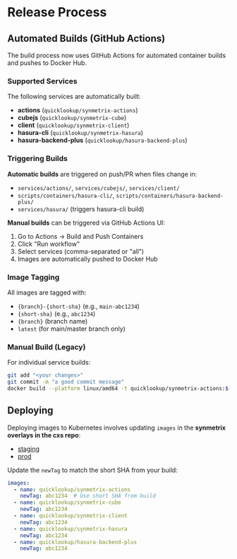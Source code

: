 # Release Process

## Automated Builds (GitHub Actions)

The build process now uses GitHub Actions for automated container builds and pushes to Docker Hub.

### Supported Services

The following services are automatically built:
- **actions** (`quicklookup/synmetrix-actions`)
- **cubejs** (`quicklookup/synmetrix-cube`) 
- **client** (`quicklookup/synmetrix-client`)
- **hasura-cli** (`quicklookup/synmetrix-hasura`)
- **hasura-backend-plus** (`quicklookup/hasura-backend-plus`)

### Triggering Builds

**Automatic builds** are triggered on push/PR when files change in:
- `services/actions/`, `services/cubejs/`, `services/client/`
- `scripts/containers/hasura-cli/`, `scripts/containers/hasura-backend-plus/`
- `services/hasura/` (triggers hasura-cli build)

**Manual builds** can be triggered via GitHub Actions UI:
1. Go to Actions → Build and Push Containers
2. Click "Run workflow" 
3. Select services (comma-separated or "all")
4. Images are automatically pushed to Docker Hub

### Image Tagging

All images are tagged with:
- `{branch}-{short-sha}` (e.g., `main-abc1234`)
- `{short-sha}` (e.g., `abc1234`)
- `{branch}` (branch name)
- `latest` (for main/master branch only)

### Manual Build (Legacy)

For individual service builds:

```bash
git add "<your changes>"
git commit -m "a good commit message"
docker build --platform linux/amd64 -t quicklookup/synmetrix-actions:$(git rev-parse --short HEAD) services/actions --push
```

## Deploying

Deploying images to Kubernetes involves updating `images` in the **synmetrix overlays in the cxs repo**:
- [staging](https://github.com/smartdataHQ/cxs/blob/main/data/synmetrix/overlays/staging/kustomization.yaml)
- [prod](https://github.com/smartdataHQ/cxs/blob/main/data/synmetrix/overlays/production/kustomization.yaml)

Update the `newTag` to match the short SHA from your build:
```yaml
images:
  - name: quicklookup/synmetrix-actions
    newTag: abc1234  # Use short SHA from build
  - name: quicklookup/synmetrix-cube  
    newTag: abc1234
  - name: quicklookup/synmetrix-client
    newTag: abc1234
  - name: quicklookup/synmetrix-hasura
    newTag: abc1234
  - name: quicklookup/hasura-backend-plus
    newTag: abc1234
```

